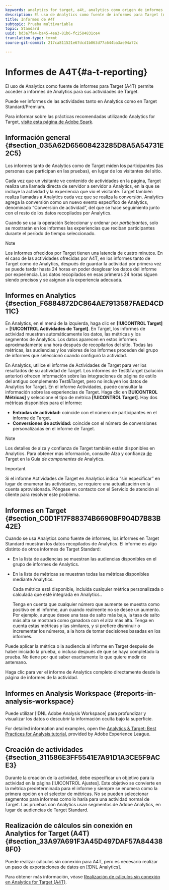 ```yaml
---
keywords: analytics for target, a4t, analytics como origen de informes
description: El uso de Analytics como fuente de informes para Target (A4T) permite acceder a informes de Analytics para sus actividades de Target.
title: Informes de A4T
subtopic: Prueba multivariable
topic: Standard
uuid: bd3a7fa4-ba45-4ea3-81b6-fc2584831ce4
translation-type: tm+mt
source-git-commit: 217ca811521e67dcd1b063d77a644ba3ae94a72c

---
```



# Informes de A4T{#a-t-reporting}

El uso de Analytics como fuente de informes para Target (A4T) permite acceder a informes de Analytics para sus actividades de Target.

Puede ver informes de las actividades tanto en Analytics como en Target Standard/Premium.

Para informar sobre las prácticas recomendadas utilizando Analytics for Target, [visite esta página de Adobe Spark](https://spark.adobe.com/page/Lo3Spm4oBOvwF/).

## Información general {#section_035A62D65608423285D8A5A54731E2C5}

Los informes tanto de Analytics como de Target miden los participantes (las personas que participan en las pruebas), en lugar de los visitantes del sitio.

Cada vez que un visitante ve contenido de actividades en la página, Target realiza una llamada directa de servidor a servidor a Analytics, en la que se incluye la actividad y la experiencia que vio el visitante. Target también realiza llamadas a Analytics cada vez que se realiza la conversión. Analytics agrega la conversión como un nuevo evento específico de Analytics, denominado “Conversión de actividad”, del que se hace seguimiento junto con el resto de los datos recopilados por Analytics.

Cuando se usa la operación Seleccionar y ordenar por *participantes*, solo se mostrarán en los informes las experiencias que reciban participantes durante el período de tiempo seleccionado.

>[!NOTE]
>
>Los informes ofrecidos por Target tienen una latencia de cuatro minutos. En el caso de las actividades ofrecidas por A4T, en los informes tanto de Target como de Analytics, después de guardar la actividad por primera vez se puede tardar hasta 24 horas en poder desglosar los datos del informe por experiencia. Los datos recopilados en esas primeras 24 horas siguen siendo precisos y se asignan a la experiencia adecuada.

## Informes en Analytics   {#section_F6884872DC864AE7913587FAED4CD11C}

En Analytics, en el menú de la izquierda, haga clic en **[!UICONTROL Target]** &gt; **[!UICONTROL Actividades de Target]**. En Target, los informes de actividad muestran automáticamente los datos, las métricas y los segmentos de Analytics. Los datos aparecen en estos informes aproximadamente una hora después de recopilarlos del sitio. Todas las métricas, las audiencias y los valores de los informes proceden del grupo de informes que seleccionó cuando configuró la actividad.

En Analytics, utilice el informe de Actividades de Target para ver los resultados de su actividad de Target. Los informes de Test&amp;Target (solución anterior) ofrecen información sobre las integraciones de página de estilo del antiguo complemento Test&amp;Target, pero no incluyen los datos de Analytics for Target. En el informe Actividades, puede consultar la información sobre las experiencias de Target. Haga clic en **[!UICONTROL Métricas]** y seleccione el tipo de métrica **[!UICONTROL Target]**. Hay dos métricas disponibles para el informe:

* **Entradas de actividad:** coincide con el número de participantes en el informe de Target.
* **Conversiones de actividad:** coincide con el número de conversiones personalizadas en el informe de Target.

>[!NOTE]
>
>Los detalles de alza y confianza de Target también están disponibles en Analytics. Para obtener más información, consulte Alza y confianza [de](https://docs.adobe.com/content/help/en/analytics/components/variables/dimensions-reports/report-target-lift-confidence.html) Target en la Guía *de componentes de* Analytics.

>[!IMPORTANT]
>
>Si el informe Actividades de Target en Analytics indica “sin especificar” en lugar de enumerar las actividades, se requiere una actualización en la cuenta aprovisionada. Póngase en contacto con el Servicio de atención al cliente para resolver este problema.

## Informes en Target   {#section_C0D1F17F88374B6690BF904D7B83B42E}

Cuando se usa Analytics como fuente de informes, los informes en Target Standard muestran los datos recopilados de Analytics. El informe es algo distinto de otros informes de Target Standard:

* En la lista de audiencias se muestran las audiencias disponibles en el grupo de informes de Analytics.
* En la lista de métricas se muestran todas las métricas disponibles mediante Analytics.

   Cada métrica está disponible, incluida cualquier métrica personalizada o calculada que esté integrada en Analytics..

   Tenga en cuenta que cualquier número que aumente se muestra como positivo en el informe, aun cuando realmente no se desee un aumento. Por ejemplo, aunque desee una tasa de salto más baja, la tasa de salto más alta se mostrará como ganadora con el alza más alta. Tenga en cuenta estas métricas y las similares, y si prefiere disminuir o incrementar los números, a la hora de tomar decisiones basadas en los informes.

Puede aplicar la métrica o la audiencia al informe en Target después de haber iniciado la prueba, o incluso después de que se haya completado la prueba. No tiene por qué saber exactamente lo que quiere medir de antemano.

Haga clic para ver el informe de Analytics completo directamente desde la página de informes de la actividad.

## Informes en Analysis Workspace {#reports-in-analysis-workspace}

Puede utilizar [!DNL Adobe Analysis Workspace] para profundizar y visualizar los datos o descubrir la información oculta bajo la superficie.

For detailed information and examples, open the [Analytics &amp; Target: Best Practices for Analysis tutorial](https://spark.adobe.com/page/Lo3Spm4oBOvwF/), provided by Adobe Experience League.

## Creación de actividades {#section_311586E3FF5541E7A91D1A3CE5F9ACE3}

Durante la creación de la actividad, debe especificar un objetivo para la actividad en la página [!UICONTROL Ajustes]. Este objetivo se convierte en la métrica predeterminada para el informe y siempre se enumera como la primera opción en el selector de métricas. No se pueden seleccionar segmentos para informes como lo haría para una actividad normal de Target. Las pruebas con Analytics usan segmentos de Adobe Analytics, en lugar de audiencias de Target Standard.

## Realización de cálculos sin conexión en Analytics for Target (A4T) {#section_33A97A691F3A45D497DAF57A844388F0}

Puede realizar cálculos sin conexión para A4T, pero es necesario realizar un paso de exportaciones de datos en [!DNL Analytics].

Para obtener más información, véase [Realización de cálculos sin conexión en Analytics for Target (A4T)](../../c-reports/conversion-rate.md#concept_0D0002A1EBDF420E9C50E2A46F36629B).
